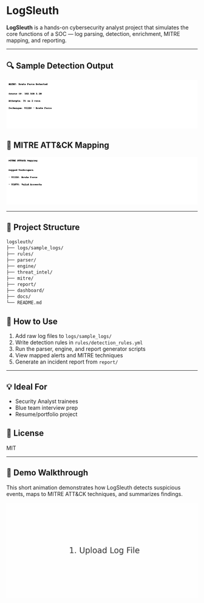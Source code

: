 
# LogSleuth

**LogSleuth** is a hands-on cybersecurity analyst project that simulates the core functions of a SOC — log parsing, detection, enrichment, MITRE mapping, and reporting.

---

## 🔍 Sample Detection Output

![Alert Screenshot](./alert_screenshot.png)

## 🎯 MITRE ATT&CK Mapping

![MITRE Screenshot](./mitre_mapping.png)

---

## 📂 Project Structure

```
logsleuth/
├── logs/sample_logs/
├── rules/
├── parser/
├── engine/
├── threat_intel/
├── mitre/
├── report/
├── dashboard/
├── docs/
└── README.md
```

## 🚀 How to Use

1. Add raw log files to `logs/sample_logs/`
2. Write detection rules in `rules/detection_rules.yml`
3. Run the parser, engine, and report generator scripts
4. View mapped alerts and MITRE techniques
5. Generate an incident report from `report/`

---

## 💡 Ideal For

- Security Analyst trainees
- Blue team interview prep
- Resume/portfolio project

## 📘 License

MIT


---

## 🧪 Demo Walkthrough

This short animation demonstrates how LogSleuth detects suspicious events, maps to MITRE ATT&CK techniques, and summarizes findings.

![LogSleuth Demo](./logsleuth_demo.gif)
